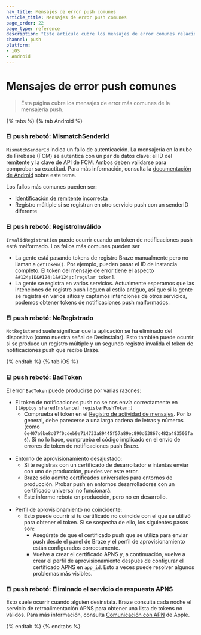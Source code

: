 ```yaml
---
nav_title: Mensajes de error push comunes
article_title: Mensajes de error push comunes
page_order: 22
page_type: reference
description: "Este artículo cubre los mensajes de error comunes relacionados con push para iOS y Android, y te guía a través de posibles soluciones."
channel: push
platform:
- iOS
- Android
---
```


# Mensajes de error push comunes

> Esta página cubre los mensajes de error más comunes de la mensajería push.

{% tabs %}
{% tab Android %} 
### El push rebotó: MismatchSenderId
`MismatchSenderId` indica un fallo de autenticación. La mensajería en la nube de Firebase (FCM) se autentica con un par de datos clave: el ID del remitente y la clave de API de FCM.  Ambos deben validarse para comprobar su exactitud. Para más información, consulta la [documentación de Android](https://firebase.google.com/docs/cloud-messaging/http-server-ref#error-codes) sobre este tema.

Los fallos más comunes pueden ser:
- [Identificación de remitente]({{site.baseurl}}/developer_guide/platform_integration_guides/android/push_notifications/integration/standard_integration/#step-1-enable-firebase) incorrecta
- Registro múltiple si se registran en otro servicio push con un senderID diferente

### El push rebotó: RegistroInválido
`InvalidRegistration` puede ocurrir cuando un token de notificaciones push está malformado. Los fallos más comunes pueden ser
- La gente está pasando tokens de registro Braze manualmente pero no llaman a `getToken()`. Por ejemplo, pueden pasar el ID de instancia completo. El token del mensaje de error tiene el aspecto `&#124;ID&#124;1&#124;:[regular token]`.  
- La gente se registra en varios servicios. Actualmente esperamos que las intenciones de registro push lleguen al estilo antiguo, así que si la gente se registra en varios sitios y captamos intenciones de otros servicios, podemos obtener tokens de notificaciones push malformados.

### El push rebotó: NoRegistrado
`NotRegistered` suele significar que la aplicación se ha eliminado del dispositivo (como nuestra señal de Desinstalar). Esto también puede ocurrir si se produce un registro múltiple y un segundo registro invalida el token de notificaciones push que recibe Braze.

{% endtab %}
{% tab iOS %}

### El push rebotó: BadToken

El error `BadToken` puede producirse por varias razones:
- El token de notificaciones push no se nos envía correctamente en `[[Appboy sharedInstance] registerPushToken:]`
	- Comprueba el token en el [Registro de actividad de mensajes]({{site.baseurl}}/user_guide/administrative/app_settings/message_activity_log_tab/). Por lo general, debe parecerse a una larga cadena de letras y números (como `6e407a9be8d07f0cdeb9e714733a89445f57a89ec890d63867c482a483506fa6`). Si no lo hace, comprueba el código implicado en el envío de errores de token de notificaciones push Braze.<br><br>
- Entorno de aprovisionamiento desajustado:
	- Si te registras con un certificado de desarrollador e intentas enviar con uno de producción, puedes ver este error.  
	- Braze sólo admite certificados universales para entornos de producción. Probar push en entornos desarrolladores con un certificado universal no funcionará. 
	- Este informe rebota en producción, pero no en desarrollo.<br><br>
- Perfil de aprovisionamiento no coincidente:
	- Esto puede ocurrir si tu certificado no coincide con el que se utilizó para obtener el token. Si se sospecha de ello, los siguientes pasos son:
		- Asegúrate de que el certificado push que se utiliza para enviar push desde el panel de Braze y el perfil de aprovisionamiento están configurados correctamente.
		- Vuelve a crear el certificado APNS y, a continuación, vuelve a crear el perfil de aprovisionamiento después de configurar el certificado APNS en `app_id`. Esto a veces puede resolver algunos problemas más visibles.

### El push rebotó: Eliminado el servicio de respuesta APNS

Esto suele ocurrir cuando alguien desinstala. Braze consulta cada noche el servicio de retroalimentación APNS para obtener una lista de tokens no válidos. Para más información, consulta [Comunicación con APN](https://developer.apple.com/library/archive/documentation/NetworkingInternet/Conceptual/RemoteNotificationsPG/CommunicatingwithAPNs.html) de Apple.

{% endtab %}
{% endtabs %}
